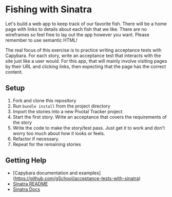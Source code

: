 # Fishing with Sinatra

Let's build a web app to keep track of our favorite fish. There will be a home page
with links to details about each fish that we like. There are no wireframes so feel
free to lay out the app however you want. Please remember to use semantic HTML!

The real focus of this exercise is to practice writing acceptance tests with Capybara.
For each story, write an acceptance test that interacts with the site just like a
user would. For this app, that will mainly involve visiting pages by their URL and
clicking links, then expecting that the page has the correct content.

## Setup

1. Fork and clone this repository
1. Run `bundle install` from the project directory
1. Import the stories into a new Pivotal Tracker project
1. Start the first story. Write an acceptance that covers the requirements of the story
1. Write the code to make the story/test pass. Just get it to work and don't worry too much about how it looks or feels.
1. Refactor if necessary.
1. Repeat for the remaining stories

## Getting Help

* [Capybara documentation and examples] (https://github.com/gSchool/acceptance-tests-with-sinatra)
* [Sinatra README](http://www.sinatrarb.com/intro.html)
* [Sinatra Docs](http://www.sinatrarb.com/documentation.html)
